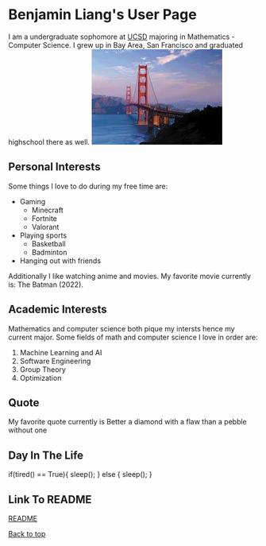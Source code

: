 # Benjamin Liang's User Page

I am a undergraduate sophomore at [UCSD](https://ucsd.edu/) majoring in Mathematics - Computer Science. I grew up in Bay Area, San Francisco and graduated highschool there as well.
![San Francisco](SF.jpg)

## Personal Interests
Some things I love to do during my free time are:
- Gaming
  - Minecraft
  - Fortnite
  - Valorant
- Playing sports 
  - Basketball
  - Badminton
- Hanging out with friends

Additionally I like watching anime and movies. My favorite movie currently is: The Batman (2022).

## Academic Interests
Mathematics and computer science both pique my intersts hence my current major. Some fields of math and computer science I love in order are:

1. Machine Learning and AI
2. Software Engineering
3. Group Theory
4. Optimization

## Quote
My favorite quote currently is
Better a diamond with a flaw than a pebble without one

## Day In The Life
if(tired() == True){
    sleep();
}
else {
    sleep();
}

## Link To README
[README](README.md)

[Back to top](#benjamin-liang's-user-page)